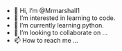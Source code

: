 - 👋 Hi, I’m @Mrmarshall1
- 👀 I’m interested in learning to code.
- 🌱 I’m currently learning python.
- 💞️ I’m looking to collaborate on ...
- 📫 How to reach me ...

<!---
Mrmarshall1/Mrmarshall1 is a ✨ special ✨ repository because its `README.md` (this file) appears on your GitHub profile.
You can click the Preview link to take a look at your changes.
--->
